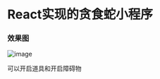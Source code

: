 # React实现的贪食蛇小程序

### 效果图
![image](https://github.com/MADAOU/GluttonousSnake_React/blob/main/gluttonous_snake.PNG)

可以开启道具和开启障碍物
